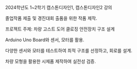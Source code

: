 2024학년도 1~2학기 캡스톤디자인1, 캡스톤디자인2 강의

졸업작품 제출 및 경진대회 출품을 위한 작품 제작.

프로젝트 주제: 차량 고스트 도어 클로징 안전장치 구조 설계

Arduino Uno Board와 센서, 모터를 활용.

다양한 센서와 모터를 테스트하여 최적 구조를 선정하고, 회로를 설계.

차량 모형을 활용한 시제품 제작하여 실전성 검증.
